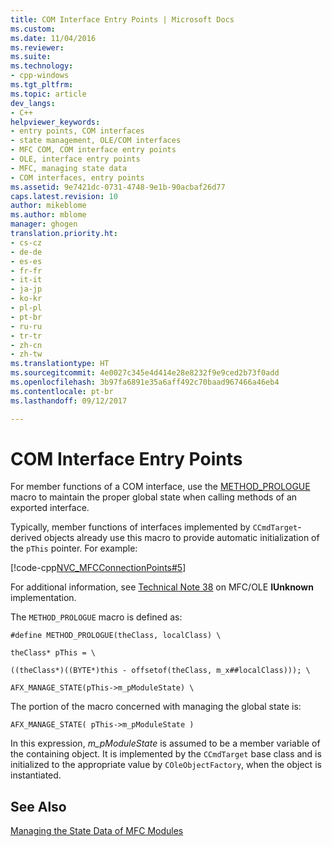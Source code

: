 ```yaml
---
title: COM Interface Entry Points | Microsoft Docs
ms.custom: 
ms.date: 11/04/2016
ms.reviewer: 
ms.suite: 
ms.technology:
- cpp-windows
ms.tgt_pltfrm: 
ms.topic: article
dev_langs:
- C++
helpviewer_keywords:
- entry points, COM interfaces
- state management, OLE/COM interfaces
- MFC COM, COM interface entry points
- OLE, interface entry points
- MFC, managing state data
- COM interfaces, entry points
ms.assetid: 9e7421dc-0731-4748-9e1b-90acbaf26d77
caps.latest.revision: 10
author: mikeblome
ms.author: mblome
manager: ghogen
translation.priority.ht:
- cs-cz
- de-de
- es-es
- fr-fr
- it-it
- ja-jp
- ko-kr
- pl-pl
- pt-br
- ru-ru
- tr-tr
- zh-cn
- zh-tw
ms.translationtype: HT
ms.sourcegitcommit: 4e0027c345e4d414e28e8232f9e9ced2b73f0add
ms.openlocfilehash: 3b97fa6891e35a6aff492c70baad967466a46eb4
ms.contentlocale: pt-br
ms.lasthandoff: 09/12/2017

---
```

# <a name="com-interface-entry-points"></a>COM Interface Entry Points
For member functions of a COM interface, use the [METHOD_PROLOGUE](com-interface-entry-points.md#method_prologue) macro to maintain the proper global state when calling methods of an exported interface.  
  
 Typically, member functions of interfaces implemented by `CCmdTarget`-derived objects already use this macro to provide automatic initialization of the `pThis` pointer. For example:  
  
 [!code-cpp[NVC_MFCConnectionPoints#5](../mfc/codesnippet/cpp/com-interface-entry-points_1.cpp)]  
  
 For additional information, see [Technical Note 38](../mfc/tn038-mfc-ole-iunknown-implementation.md) on MFC/OLE **IUnknown** implementation.  
  
 The `METHOD_PROLOGUE` macro is defined as:  
  
 `#define METHOD_PROLOGUE(theClass, localClass) \`  
  
 `theClass* pThis = \`  
  
 `((theClass*)((BYTE*)this - offsetof(theClass, m_x##localClass))); \`  
  
 `AFX_MANAGE_STATE(pThis->m_pModuleState) \`  
  
 The portion of the macro concerned with managing the global state is:  
  
 `AFX_MANAGE_STATE( pThis->m_pModuleState )`  
  
 In this expression, *m_pModuleState* is assumed to be a member variable of the containing object. It is implemented by the `CCmdTarget` base class and is initialized to the appropriate value by `COleObjectFactory`, when the object is instantiated.  
  
## <a name="see-also"></a>See Also  
 [Managing the State Data of MFC Modules](../mfc/managing-the-state-data-of-mfc-modules.md)



